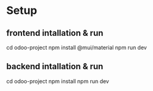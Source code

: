 # Setup

## frontend intallation & run

cd odoo-project
npm install @mui/material 
npm run dev

## backend intallation & run

cd odoo-project
npm install
npm run dev